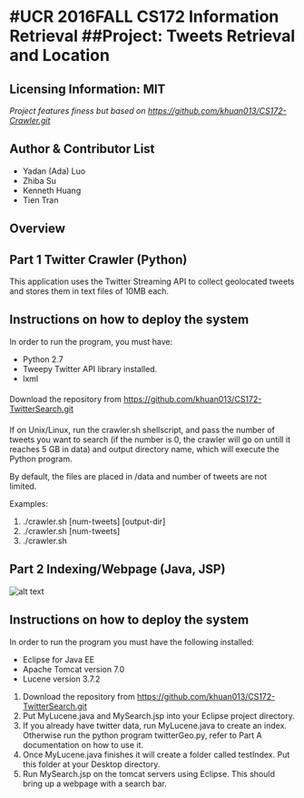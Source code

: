 #UCR 2016FALL CS172 Information Retrieval
##Project: Tweets Retrieval and Location
====

Licensing Information: MIT
---
*Project features finess but based on https://github.com/khuan013/CS172-Crawler.git*

Author & Contributor List
----
* Yadan (Ada) Luo
* Zhiba Su
* Kenneth Huang
* Tien Tran


Overview
-------

Part 1 Twitter Crawler (Python)
---

This application uses the Twitter Streaming API to collect geolocated tweets and stores them in text files of 10MB each.

Instructions on how to deploy the system
----

In order to run the program, you must have: 

* Python 2.7
* Tweepy Twitter API library installed.
* lxml 

####
Download the repository from https://github.com/khuan013/CS172-TwitterSearch.git
####
If on Unix/Linux, run the crawler.sh shellscript, and pass the number of tweets you want to search (if the number is 0, the crawler will go on untill it reaches 5 GB in data) and output directory name, which will execute the Python program. 

By default, the files are placed in /data and number of tweets are not limited. 

Examples:

1. ./crawler.sh [num-tweets] [output-dir] 
2. ./crawler.sh [num-tweets]
3. ./crawler.sh 

Part 2 Indexing/Webpage (Java, JSP)
---

![alt text](http://i.imgur.com/Dgc2T9L.png "Example")

Instructions on how to deploy the system
----

In order to run the program you must have the following installed:
* Eclipse for Java EE
* Apache Tomcat version 7.0
* Lucene version 3.7.2

1. Download the repository from https://github.com/khuan013/CS172-TwitterSearch.git
2. Put MyLucene.java and MySearch.jsp into your Eclipse project directory. 
3. If you already have twitter data, run MyLucene.java to create an index. Otherwise run the python program twitterGeo.py, refer to Part A documentation on how to use it. 
4. Once MyLucene.java finishes it will create a folder called testIndex. Put this folder at your Desktop directory. 
5. Run MySearch.jsp on the tomcat servers using Eclipse. This should bring up a webpage with a search bar. 
